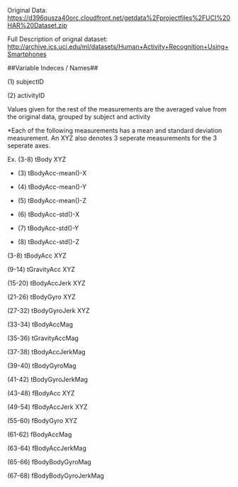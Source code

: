 Original Data: https://d396qusza40orc.cloudfront.net/getdata%2Fprojectfiles%2FUCI%20HAR%20Dataset.zip

Full Description of orignal dataset: http://archive.ics.uci.edu/ml/datasets/Human+Activity+Recognition+Using+Smartphones

##Variable Indeces / Names##

(1) subjectID

(2) activityID

Values given for the rest of the measurements are the averaged value from the original data, grouped by subject and activity

*Each of the following measurements has a mean and standard deviation measurement.  An XYZ also denotes 3 seperate measurements for the 3 seperate axes.

Ex. (3-8) tBody XYZ

  * (3) tBodyAcc-mean()-X
  
  * (4) tBodyAcc-mean()-Y
  
  * (5) tBodyAcc-mean()-Z
  
  * (6) tBodyAcc-std()-X
  
  * (7) tBodyAcc-std()-Y
  
  * (8) tBodyAcc-std()-Z
  
  
  
(3-8) tBodyAcc XYZ

(9-14) tGravityAcc XYZ

(15-20) tBodyAccJerk XYZ

(21-26) tBodyGyro XYZ

(27-32) tBodyGyroJerk XYZ

(33-34) tBodyAccMag 

(35-36) tGravityAccMag

(37-38) tBodyAccJerkMag

(39-40) tBodyGyroMag

(41-42) tBodyGyroJerkMag

(43-48) fBodyAcc XYZ

(49-54) fBodyAccJerk XYZ

(55-60) fBodyGyro XYZ

(61-62) fBodyAccMag

(63-64) fBodyAccJerkMag

(65-66) fBodyBodyGyroMag

(67-68) fBodyBodyGyroJerkMag